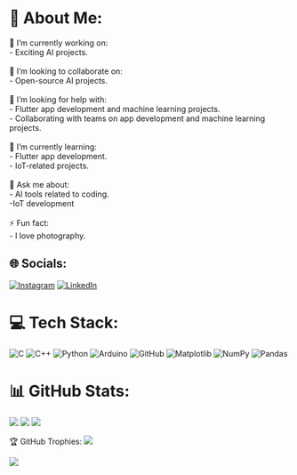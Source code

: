 # 💫 About Me:
🎯 I’m currently working on:<br>- Exciting AI projects.<br><br>🤝 I’m looking to collaborate on:<br>- Open-source AI projects.<br><br>🤔 I’m looking for help with:<br>- Flutter app development and machine learning projects.<br>- Collaborating with teams on app development and machine learning projects.<br><br>🌱 I’m currently learning:<br>- Flutter app development.<br>- IoT-related projects.<br><br>💬 Ask me about:<br>- AI tools related to coding.<br>-IoT development<br><br>⚡ Fun fact:<br>- I love photography.


## 🌐 Socials:
[![Instagram](https://img.shields.io/badge/Instagram-%23E4405F.svg?logo=Instagram&logoColor=white)](https://instagram.com/sahanashreetalagade) [![LinkedIn](https://img.shields.io/badge/LinkedIn-%230077B5.svg?logo=linkedin&logoColor=white)](https://linkedin.com/in/SahanashreeTalagade) 

# 💻 Tech Stack:
![C](https://img.shields.io/badge/c-%2300599C.svg?style=for-the-badge&logo=c&logoColor=white) ![C++](https://img.shields.io/badge/c++-%2300599C.svg?style=for-the-badge&logo=c%2B%2B&logoColor=white) ![Python](https://img.shields.io/badge/python-3670A0?style=for-the-badge&logo=python&logoColor=ffdd54) ![Arduino](https://img.shields.io/badge/-Arduino-00979D?style=for-the-badge&logo=Arduino&logoColor=white) ![GitHub](https://img.shields.io/badge/github-%23121011.svg?style=for-the-badge&logo=github&logoColor=white) ![Matplotlib](https://img.shields.io/badge/Matplotlib-%23ffffff.svg?style=for-the-badge&logo=Matplotlib&logoColor=black) ![NumPy](https://img.shields.io/badge/numpy-%23013243.svg?style=for-the-badge&logo=numpy&logoColor=white) ![Pandas](https://img.shields.io/badge/pandas-%23150458.svg?style=for-the-badge&logo=pandas&logoColor=white)
# 📊 GitHub Stats:
![](https://github-readme-stats.vercel.app/api?username=sahanashreetalagade&theme=dark&hide_border=false&include_all_commits=false&count_private=true)
![](https://github-readme-streak-stats.herokuapp.com/?user=sahanashreetalagade&theme=dark&hide_border=false)
![](https://github-readme-stats.vercel.app/api/top-langs/?username=sahanashreetalagade&theme=dark&hide_border=false&include_all_commits=false&count_private=true&layout=compact)

🏆 GitHub Trophies:
![](https://github-profile-trophy.vercel.app/?username=sahanashreetalagade&theme=gruvbox&no-frame=false&no-bg=true&margin-w=4)

![](https://visitcount.itsvg.in/api?id=sahanashreetalagade&icon=2&color=12)

<!-- Proudly created with GPRM ( https://gprm.itsvg.in ) -->
